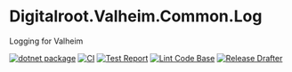 # Digitalroot.Valheim.Common.Log
Logging for Valheim

[![dotnet package](https://github.com/Digitalroot-Valheim/Digitalroot.Valheim.Common.Log/actions/workflows/publish.yml/badge.svg)](https://github.com/Digitalroot-Valheim/Digitalroot.Valheim.Common.Log/actions/workflows/publish.yml)
[![CI](https://github.com/Digitalroot-Valheim/Digitalroot.Valheim.Common.Log/actions/workflows/ci.yml/badge.svg)](https://github.com/Digitalroot-Valheim/Digitalroot.Valheim.Common.Log/actions/workflows/ci.yml)
[![Test Report](https://github.com/Digitalroot-Valheim/Digitalroot.Valheim.Common.Log/actions/workflows/test-report.yml/badge.svg)](https://github.com/Digitalroot-Valheim/Digitalroot.Valheim.Common.Log/actions/workflows/test-report.yml)
[![Lint Code Base](https://github.com/Digitalroot-Valheim/Digitalroot.Valheim.Common.Log/actions/workflows/linter.yml/badge.svg)](https://github.com/Digitalroot-Valheim/Digitalroot.Valheim.Common.Log/actions/workflows/linter.yml)
[![Release Drafter](https://github.com/Digitalroot-Valheim/Digitalroot.Valheim.Common.Log/actions/workflows/drafter.yml/badge.svg)](https://github.com/Digitalroot-Valheim/Digitalroot.Valheim.Common.Log/actions/workflows/drafter.yml)
